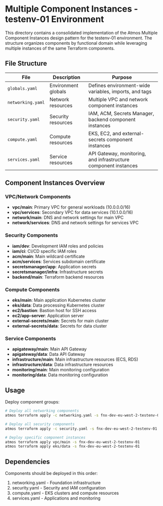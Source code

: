 # Multiple Component Instances - testenv-01 Environment

This directory contains a consolidated implementation of the Atmos Multiple Component Instances design pattern for the testenv-01 environment. The structure organizes components by functional domain while leveraging multiple instances of the same Terraform components.

## File Structure

| File | Description | Purpose |
|------|-------------|---------|
| `globals.yaml` | Environment globals | Defines environment-wide variables, imports, and tags |
| `networking.yaml` | Network resources | Multiple VPC and network component instances |
| `security.yaml` | Security resources | IAM, ACM, Secrets Manager, backend component instances |
| `compute.yaml` | Compute resources | EKS, EC2, and external-secrets component instances |
| `services.yaml` | Service resources | API Gateway, monitoring, and infrastructure component instances |

## Component Instances Overview

### VPC/Network Components
- **vpc/main**: Primary VPC for general workloads (10.0.0.0/16)
- **vpc/services**: Secondary VPC for data services (10.1.0.0/16)
- **network/main**: DNS and network settings for main VPC
- **network/services**: DNS and network settings for services VPC

### Security Components
- **iam/dev**: Development IAM roles and policies 
- **iam/ci**: CI/CD specific IAM roles
- **acm/main**: Main wildcard certificate
- **acm/services**: Services subdomain certificate
- **secretsmanager/app**: Application secrets
- **secretsmanager/infra**: Infrastructure secrets
- **backend/main**: Terraform backend resources

### Compute Components
- **eks/main**: Main application Kubernetes cluster
- **eks/data**: Data processing Kubernetes cluster
- **ec2/bastion**: Bastion host for SSH access
- **ec2/app-server**: Application server
- **external-secrets/main**: Secrets for main cluster
- **external-secrets/data**: Secrets for data cluster

### Service Components
- **apigateway/main**: Main API Gateway
- **apigateway/data**: Data API Gateway
- **infrastructure/main**: Main infrastructure resources (ECS, RDS)
- **infrastructure/data**: Data infrastructure resources
- **monitoring/main**: Main monitoring configuration
- **monitoring/data**: Data monitoring configuration

## Usage

Deploy component groups:

```bash
# Deploy all networking components
atmos terraform apply -c networking.yaml -s fnx-dev-eu-west-2-testenv-01

# Deploy all security components
atmos terraform apply -c security.yaml -s fnx-dev-eu-west-2-testenv-01

# Deploy specific component instances
atmos terraform apply vpc/main -s fnx-dev-eu-west-2-testenv-01
atmos terraform apply eks/data -s fnx-dev-eu-west-2-testenv-01
```

## Dependencies

Components should be deployed in this order:
1. networking.yaml - Foundation infrastructure
2. security.yaml - Security and IAM configuration 
3. compute.yaml - EKS clusters and compute resources
4. services.yaml - Applications and monitoring